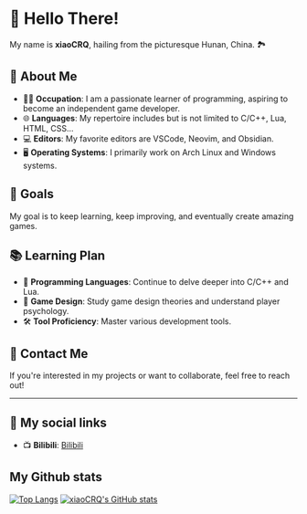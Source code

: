 # 👋 Hello There!

My name is **xiaoCRQ**, hailing from the picturesque Hunan, China. 🏞️

## 🌟 About Me

- 👨‍💻 **Occupation**: I am a passionate learner of programming, aspiring to become an independent game developer.
- 🌐 **Languages**: My repertoire includes but is not limited to C/C++, Lua, HTML, CSS...
- 💻 **Editors**: My favorite editors are VSCode, Neovim, and Obsidian.
- 🖥️ **Operating Systems**: I primarily work on Arch Linux and Windows systems.

## 🚀 Goals

My goal is to keep learning, keep improving, and eventually create amazing games.

## 📚 Learning Plan

- 📖 **Programming Languages**: Continue to delve deeper into C/C++ and Lua.
- 🎨 **Game Design**: Study game design theories and understand player psychology.
- 🛠️ **Tool Proficiency**: Master various development tools.

## 🤝 Contact Me

If you're interested in my projects or want to collaborate, feel free to reach out!

---

## 🔗 My social links

- 📺️ **Bilibili**: [Bilibili](https://space.bilibili.com/449655435?spm_id_from=333.999.0.0)

## My Github stats
[![Top Langs](https://github-readme-stats.vercel.app/api/top-langs/?username=xiaoCRQ&layout=compact)](https://github.com/xiaoCRQ)
[![xiaoCRQ's GitHub stats](https://github-readme-stats.vercel.app/api?username=xiaoCRQ&show_icons=true&count_private=true)](https://github.com/xiaoCRQ)
